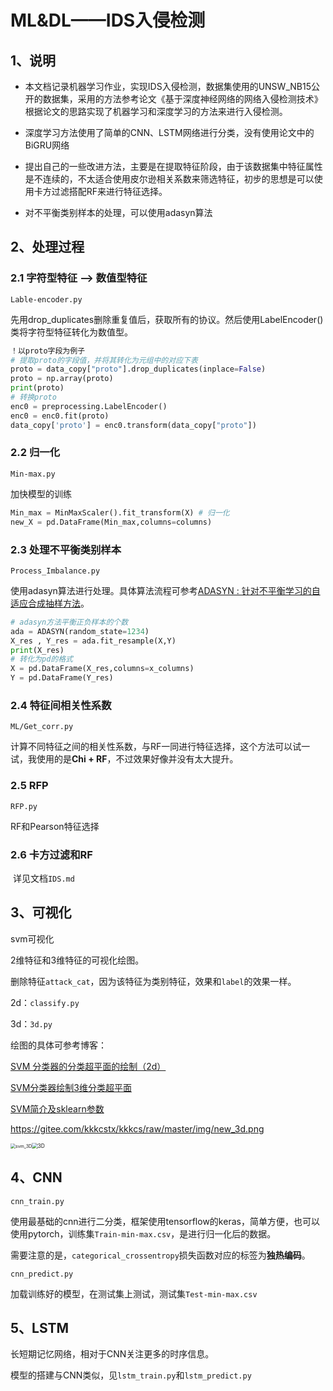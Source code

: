 # ML&DL——IDS入侵检测

## 1、说明

- 本文档记录机器学习作业，实现IDS入侵检测，数据集使用的UNSW_NB15公开的数据集，采用的方法参考论文《基于深度神经网络的网络入侵检测技术》根据论文的思路实现了机器学习和深度学习的方法来进行入侵检测。

- 深度学习方法使用了简单的CNN、LSTM网络进行分类，没有使用论文中的BiGRU网络

- 提出自己的一些改进方法，主要是在提取特征阶段，由于该数据集中特征属性是不连续的，不太适合使用皮尔逊相关系数来筛选特征，初步的思想是可以使用卡方过滤搭配RF来进行特征选择。

- 对不平衡类别样本的处理，可以使用adasyn算法

  

## 2、处理过程

### 2.1 字符型特征 --> 数值型特征

`Lable-encoder.py` 

先用drop_duplicates删除重复值后，获取所有的协议。然后使用LabelEncoder()类将字符型特征转化为数值型。

```python
！以proto字段为例子
# 提取proto的字段值，并将其转化为元组中的对应下表
proto = data_copy["proto"].drop_duplicates(inplace=False)
proto = np.array(proto)
print(proto)
# 转换proto
enc0 = preprocessing.LabelEncoder()
enc0 = enc0.fit(proto)
data_copy['proto'] = enc0.transform(data_copy["proto"])
```

### 2.2 归一化

`Min-max.py`

加快模型的训练

```python
Min_max = MinMaxScaler().fit_transform(X) # 归一化
new_X = pd.DataFrame(Min_max,columns=columns)
```

### 2.3 处理不平衡类别样本

`Process_Imbalance.py`

使用adasyn算法进行处理。具体算法流程可参考[ADASYN : 针对不平衡学习的自适应合成抽样方法](https://blog.csdn.net/weixin_50005008/article/details/115178529)。

```python
# adasyn方法平衡正负样本的个数
ada = ADASYN(random_state=1234)
X_res , Y_res = ada.fit_resample(X,Y)
print(X_res)
# 转化为pd的格式
X = pd.DataFrame(X_res,columns=x_columns)
Y = pd.DataFrame(Y_res)
```

### 2.4 特征间相关性系数

`ML/Get_corr.py`

计算不同特征之间的相关性系数，与RF一同进行特征选择，这个方法可以试一试，我使用的是**Chi + RF**，不过效果好像并没有太大提升。

### 2.5 RFP

`RFP.py`

RF和Pearson特征选择

### 2.6 卡方过滤和RF

​	详见文档`IDS.md`

## 3、可视化

svm可视化

2维特征和3维特征的可视化绘图。

删除特征`attack_cat`，因为该特征为类别特征，效果和`label`的效果一样。

2d：`classify.py`

3d：`3d.py`

绘图的具体可参考博客：

[SVM 分类器的分类超平面的绘制（2d）](https://blog.csdn.net/ericcchen/article/details/79332781?spm=1001.2101.3001.6650.2&utm_medium=distribute.pc_relevant.none-task-blog-2~default~CTRLIST~Rate-2.pc_relevant_default&depth_1-utm_source=distribute.pc_relevant.none-task-blog-2~default~CTRLIST~Rate-2.pc_relevant_default&utm_relevant_index=5)

[SVM分类器绘制3维分类超平面](https://blog.csdn.net/u011995719/article/details/81157193)

[SVM简介及sklearn参数](https://www.cnblogs.com/solong1989/p/9620170.html)

https://gitee.com/kkkcstx/kkkcs/raw/master/img/new_3d.png

<img src="https://gitee.com/kkkcstx/kkkcs/raw/master/img/new_3d.png" alt="svm_3D" style="zoom: 50%;" /><img src="https://gitee.com/kkkcstx/kkkcs/raw/master/img/svm二分类.png" alt="3D" style="zoom: 60%;" />

## 4、CNN

`cnn_train.py`

使用最基础的cnn进行二分类，框架使用tensorflow的keras，简单方便，也可以使用pytorch，训练集`Train-min-max.csv`，是进行归一化后的数据。

需要注意的是，`categorical_crossentropy`损失函数对应的标签为**独热编码**。

`cnn_predict.py`

加载训练好的模型，在测试集上测试，测试集`Test-min-max.csv`

## 5、LSTM

长短期记忆网络，相对于CNN关注更多的时序信息。

模型的搭建与CNN类似，见`lstm_train.py`和`lstm_predict.py`



